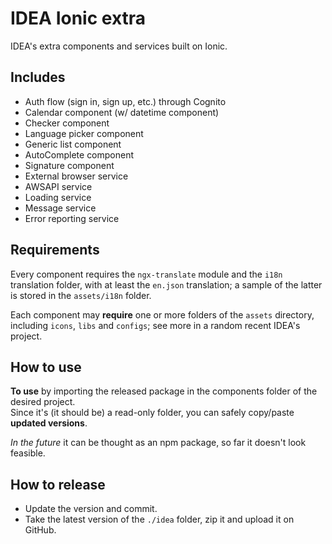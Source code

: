 # IDEA Ionic extra
IDEA's extra components and services built on Ionic.

## Includes

- Auth flow (sign in, sign up, etc.) through Cognito
- Calendar component (w/ datetime component)
- Checker component
- Language picker component
- Generic list component
- AutoComplete component
- Signature component
- External browser service
- AWSAPI service
- Loading service
- Message service
- Error reporting service

## Requirements

Every component requires the `ngx-translate` module and the `i18n` translation folder, with at least 
the `en.json` translation; a sample of the latter is stored in the `assets/i18n` folder.

Each component may **require** one or more folders of the `assets` directory, 
including `icons`, `libs` and `configs`; see more in a random recent IDEA's project.

## How to use

**To use** by importing the released package in the components folder of the desired project.  
Since it's (it should be) a read-only folder, you can safely copy/paste **updated versions**.

*In the future* it can be thought as an npm package, so far it doesn't look feasible.

## How to release

- Update the version and commit.
- Take the latest version of the `./idea` folder, zip it and upload it on GitHub.